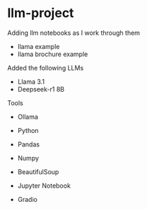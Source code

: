 # llm-project


Adding llm notebooks as I work through them
 - llama example
 - llama brochure example


Added the following LLMs
- Llama 3.1
- Deepseek-r1 8B



Tools
- Ollama
- Python
 - Pandas
 - Numpy
 - BeautifulSoup

- Jupyter Notebook
- Gradio
